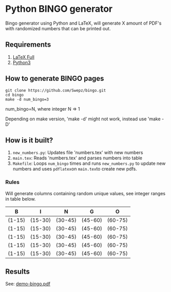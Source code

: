 # Python BINGO generator

Bingo generator using Python and LaTeX, will generate X amount of PDF's with randomized numbers that can be printed out.  


## Requirements

1. [LaTeX Full](https://www.latex-project.org/get/)
2. [Python3](https://realpython.com/installing-python/)

## How to generate BINGO pages

```
git clone https://github.com/Swepz/bingo.git
cd bingo
make -d num_bingo=3
```
num_bingo=N, where integer N => 1

Depending on make version, 'make -d' might not work, instead use 'make -D'



## How is it built?


1. `new_numbers.py`:
  Updates file 'numbers.tex' with new numbers
2. `main.tex`:
  Reads 'numbers.tex' and parses numbers into table
3. `Makefile`: Loops `num_bingo` times and runs `new_numbers.py` to update new numbers and uses `pdflatex`on `main.tex`to create new pdfs.

### Rules

Will generate columns containing random unique values, see integer ranges in table below.  

| B      | I       | N       | G       | O       |
|--------|---------|---------|---------|---------|
| (1-15) | (15-30) | (30-45) | (45-60) | (60-75) |
| (1-15) | (15-30) | (30-45) | (45-60) | (60-75) |
| (1-15) | (15-30) | (30-45) | (45-60) | (60-75) |
| (1-15) | (15-30) | (30-45) | (45-60) | (60-75) |
| (1-15) | (15-30) | (30-45) | (45-60) | (60-75) |

## Results

See: [demo-bingo.pdf](deom-bingo.pdf)

